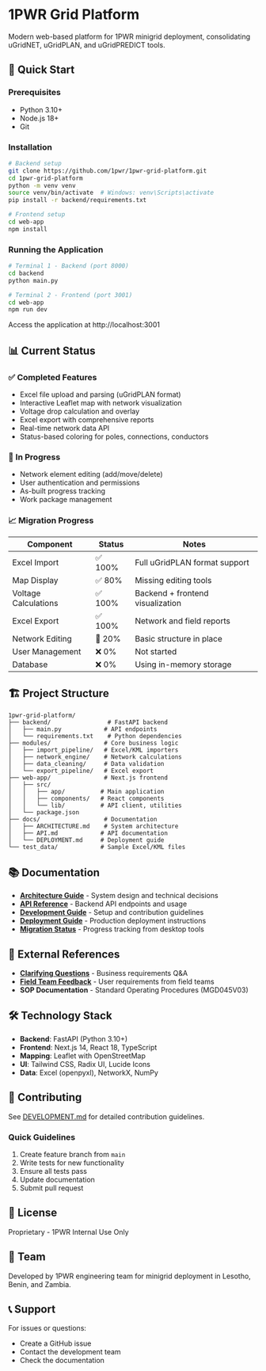 # 1PWR Grid Platform

Modern web-based platform for 1PWR minigrid deployment, consolidating uGridNET, uGridPLAN, and uGridPREDICT tools.

## 🚀 Quick Start

### Prerequisites
- Python 3.10+
- Node.js 18+
- Git

### Installation

```bash
# Backend setup
git clone https://github.com/1pwr/1pwr-grid-platform.git
cd 1pwr-grid-platform
python -m venv venv
source venv/bin/activate  # Windows: venv\Scripts\activate
pip install -r backend/requirements.txt

# Frontend setup
cd web-app
npm install
```

### Running the Application

```bash
# Terminal 1 - Backend (port 8000)
cd backend
python main.py

# Terminal 2 - Frontend (port 3001)
cd web-app
npm run dev
```

Access the application at http://localhost:3001

## 📊 Current Status

### ✅ Completed Features
- Excel file upload and parsing (uGridPLAN format)
- Interactive Leaflet map with network visualization
- Voltage drop calculation and overlay
- Excel export with comprehensive reports
- Real-time network data API
- Status-based coloring for poles, connections, conductors

### 🚧 In Progress
- Network element editing (add/move/delete)
- User authentication and permissions
- As-built progress tracking
- Work package management

### 📈 Migration Progress
| Component | Status | Notes |
|-----------|--------|-------|
| Excel Import | ✅ 100% | Full uGridPLAN format support |
| Map Display | ✅ 80% | Missing editing tools |
| Voltage Calculations | ✅ 100% | Backend + frontend visualization |
| Excel Export | ✅ 100% | Network and field reports |
| Network Editing | 🚧 20% | Basic structure in place |
| User Management | ❌ 0% | Not started |
| Database | ❌ 0% | Using in-memory storage |

## 🏗️ Project Structure

```
1pwr-grid-platform/
├── backend/                # FastAPI backend
│   ├── main.py            # API endpoints
│   └── requirements.txt    # Python dependencies
├── modules/               # Core business logic
│   ├── import_pipeline/   # Excel/KML importers
│   ├── network_engine/    # Network calculations
│   ├── data_cleaning/     # Data validation
│   └── export_pipeline/   # Excel export
├── web-app/               # Next.js frontend
│   ├── src/
│   │   ├── app/          # Main application
│   │   ├── components/   # React components
│   │   └── lib/          # API client, utilities
│   └── package.json
├── docs/                  # Documentation
│   ├── ARCHITECTURE.md    # System architecture
│   ├── API.md            # API documentation
│   └── DEPLOYMENT.md     # Deployment guide
└── test_data/            # Sample Excel/KML files
```

## 📚 Documentation

- **[Architecture Guide](docs/ARCHITECTURE.md)** - System design and technical decisions
- **[API Reference](docs/API.md)** - Backend API endpoints and usage
- **[Development Guide](docs/DEVELOPMENT.md)** - Setup and contribution guidelines
- **[Deployment Guide](docs/DEPLOYMENT.md)** - Production deployment instructions
- **[Migration Status](docs/MIGRATION_STATUS.md)** - Progress tracking from desktop tools

## 🔗 External References

- **[Clarifying Questions](../uGridPREDICT/clarifying_questions.csv)** - Business requirements Q&A
- **[Field Team Feedback](docs/FIELD_TEAM_FEEDBACK.md)** - User requirements from field teams
- **SOP Documentation** - Standard Operating Procedures (MGD045V03)

## 🛠️ Technology Stack

- **Backend**: FastAPI (Python 3.10+)
- **Frontend**: Next.js 14, React 18, TypeScript
- **Mapping**: Leaflet with OpenStreetMap
- **UI**: Tailwind CSS, Radix UI, Lucide Icons
- **Data**: Excel (openpyxl), NetworkX, NumPy

## 🤝 Contributing

See [DEVELOPMENT.md](docs/DEVELOPMENT.md) for detailed contribution guidelines.

### Quick Guidelines
1. Create feature branch from `main`
2. Write tests for new functionality
3. Ensure all tests pass
4. Update documentation
5. Submit pull request

## 📄 License

Proprietary - 1PWR Internal Use Only

## 👥 Team

Developed by 1PWR engineering team for minigrid deployment in Lesotho, Benin, and Zambia.

## 📞 Support

For issues or questions:
- Create a GitHub issue
- Contact the development team
- Check the documentation
